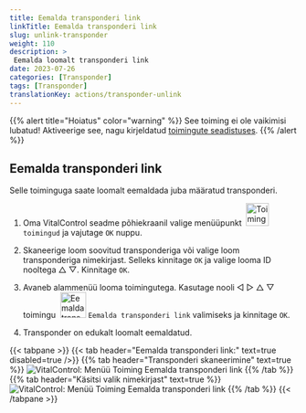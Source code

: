 ```yaml
---
title: Eemalda transponderi link
linkTitle: Eemalda transponderi link
slug: unlink-transponder
weight: 110
description: >
 Eemalda loomalt transponderi link
date: 2023-07-26
categories: [Transponder]
tags: [Transponder]
translationKey: actions/transponder-unlink
---
```

{{% alert title="Hoiatus" color="warning" %}}
See toiming ei ole vaikimisi lubatud! Aktiveerige see, nagu kirjeldatud [toimingute seadistuses](../setting/).
{{% /alert %}}

## Eemalda transponderi link

Selle toiminguga saate loomalt eemaldada juba määratud transponderi.

1. Oma VitalControl seadme põhiekraanil valige menüüpunkt &nbsp;<img src="/icons/actions.svg" width="40" align="bottom" alt="Toimingud" /> `toimingud` ja vajutage `OK` nuppu.

2. Skaneerige loom soovitud transponderiga või valige loom transponderiga nimekirjast. Selleks kinnitage `OK` ja valige looma ID nooltega △ ▽. Kinnitage `OK`.

3. Avaneb alammenüü looma toimingutega. Kasutage nooli ◁ ▷ △ ▽ toimingu &nbsp;<img src="/icons/actions/unlink-transponder.svg" width="45" align="bottom" alt="Eemalda transponderi link" /> `Eemalda transponderi link` valimiseks ja kinnitage `OK`.

4. Transponder on edukalt loomalt eemaldatud.

{{< tabpane >}}
{{< tab header="Eemalda transponderi link:" text=true disabled=true />}}
{{% tab header="Transponderi skaneerimine" text=true %}}
![VitalControl: Menüü Toiming Eemalda transponderi link](../images/unlinktransponder-scan.png "Eemalda transponderi link")
{{% /tab %}}
{{% tab header="Käsitsi valik nimekirjast" text=true %}}
![VitalControl: Menüü Toiming Eemalda transponderi link](../images/unlinktransponder.png "Eemalda transponderi link")
{{% /tab %}}
{{< /tabpane >}}
